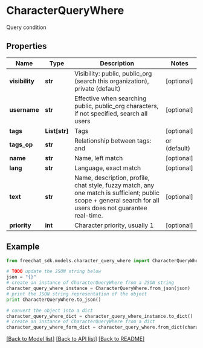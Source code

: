 # CharacterQueryWhere

Query condition

## Properties

Name | Type | Description | Notes
------------ | ------------- | ------------- | -------------
**visibility** | **str** | Visibility: public, public_org (search this organization), private (default) | [optional] 
**username** | **str** | Effective when searching public, public_org characters, if not specified, search all users | [optional] 
**tags** | **List[str]** | Tags | [optional] 
**tags_op** | **str** | Relationship between tags: and | or (default) | [optional] 
**name** | **str** | Name, left match | [optional] 
**lang** | **str** | Language, exact match | [optional] 
**text** | **str** | Name, description, profile, chat style, fuzzy match, any one match is sufficient; public scope + general search for all users does not guarantee real-time. | [optional] 
**priority** | **int** | Character priority, usually 1 | [optional] 

## Example

```python
from freechat_sdk.models.character_query_where import CharacterQueryWhere

# TODO update the JSON string below
json = "{}"
# create an instance of CharacterQueryWhere from a JSON string
character_query_where_instance = CharacterQueryWhere.from_json(json)
# print the JSON string representation of the object
print CharacterQueryWhere.to_json()

# convert the object into a dict
character_query_where_dict = character_query_where_instance.to_dict()
# create an instance of CharacterQueryWhere from a dict
character_query_where_form_dict = character_query_where.from_dict(character_query_where_dict)
```
[[Back to Model list]](../README.md#documentation-for-models) [[Back to API list]](../README.md#documentation-for-api-endpoints) [[Back to README]](../README.md)


